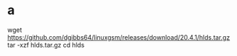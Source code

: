 # a
wget https://github.com/dgibbs64/linuxgsm/releases/download/20.4.1/hlds.tar.gz
tar -xzf hlds.tar.gz
cd hlds

